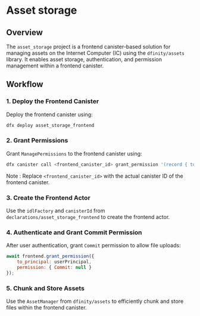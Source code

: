 # Asset storage

## Overview

The `asset_storage` project is a frontend canister-based solution for managing assets on the Internet Computer (IC) using the `dfinity/assets` library. It enables asset storage, authentication, and permission management within a frontend canister.

## Workflow

### 1. Deploy the Frontend Canister  
Deploy the frontend canister using:

```bash
dfx deploy asset_storage_frontend
```

### 2. Grant Permissions  
Grant `ManagePermissions` to the frontend canister using:

```bash
dfx canister call <frontend_canister_id> grant_permission '(record { to_principal = principal "<frontend_canister_id>"; permission = variant { ManagePermissions } })'
```

Note : Replace `<frontend_canister_id>` with the actual canister ID of the frontend canister.

### 3. Create the Frontend Actor  
Use the `idlFactory` and `canisterId` from `declarations/asset_storage_frontend` to create the frontend actor.

### 4. Authenticate and Grant Commit Permission  
After user authentication, grant `Commit` permission to allow file uploads:

```javascript
await frontend.grant_permission({
    to_principal: userPrincipal,
    permission: { Commit: null }
});
```

### 5. Chunk and Store Assets  
Use the `AssetManager` from `dfinity/assets` to efficiently chunk and store files within the frontend canister.
